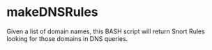 # makeDNSRules
Given a list of domain names, this BASH script will return Snort Rules looking for those domains in DNS queries.
